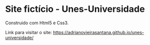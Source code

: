 # Site fictício - Unes-Universidade

Construido com Html5 e Css3.

Link para visitar o site: https://adrianovieirasantana.github.io/unes-universidade/
